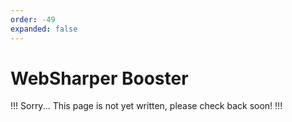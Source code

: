 ```yaml
---
order: -49
expanded: false
---
```


# WebSharper Booster

!!! Sorry...
This page is not yet written, please check back soon!
!!!
